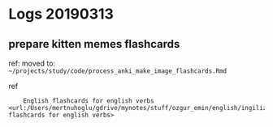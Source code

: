 
# Logs 20190313 

## prepare kitten memes flashcards

ref: moved to: `~/projects/study/code/process_anki_make_image_flashcards.Rmd`

ref

		English flashcards for english verbs <url:/Users/mertnuhoglu/gdrive/mynotes/stuff/ozgur_emin/english/ingilizce_egzersizleri_20190221.md#tn=English flashcards for english verbs>

